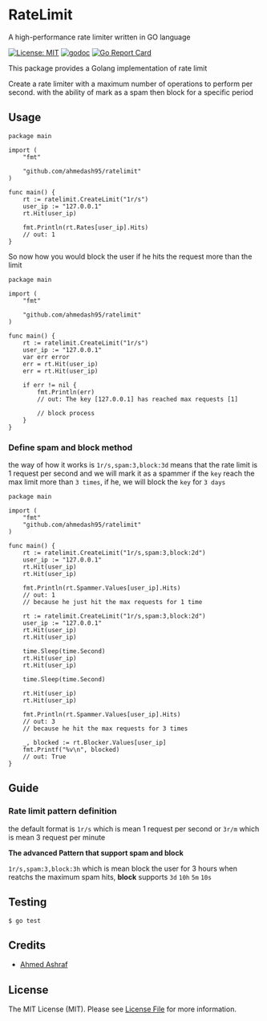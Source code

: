 # RateLimit
A high-performance rate limiter written in GO language

[![License: MIT](https://img.shields.io/badge/License-MIT-yellow.svg)](https://opensource.org/licenses/MIT)
[![godoc](https://godoc.org/github.com/ahmedash95/ratelimit?status.svg)](https://godoc.org/github.com/ahmedash95/ratelimit)
[![Go Report Card](https://goreportcard.com/badge/github.com/ahmedash95/ratelimit)](https://goreportcard.com/report/github.com/ahmedash95/ratelimit)

This package provides a Golang implementation of rate limit

Create a rate limiter with a maximum number of operations to perform per second. with the ability of mark as a spam then block for a specific period

## Usage

```golang
package main

import (
	"fmt"

	"github.com/ahmedash95/ratelimit"
)

func main() {
    rt := ratelimit.CreateLimit("1r/s")
    user_ip := "127.0.0.1"
    rt.Hit(user_ip)

    fmt.Println(rt.Rates[user_ip].Hits)
    // out: 1
}
```

So now how you would block the user if he hits the request more than the limit

```golang
package main

import (
	"fmt"

	"github.com/ahmedash95/ratelimit"
)

func main() {
	rt := ratelimit.CreateLimit("1r/s")
	user_ip := "127.0.0.1"
	var err error
	err = rt.Hit(user_ip)
	err = rt.Hit(user_ip)

    if err != nil {
        fmt.Println(err)
        // out: The key [127.0.0.1] has reached max requests [1]

        // block process
    }
}
```

### Define spam and block method

the way of how it works is `1r/s,spam:3,block:3d` means that the rate limit is 1 request per second and we will mark it as a spammer if the `key` reach the max limit more than `3 times`, if he, we will block the `key` for `3 days`

```golang
package main

import (
	"fmt"
	"github.com/ahmedash95/ratelimit"
)

func main() {
	rt := ratelimit.CreateLimit("1r/s,spam:3,block:2d")
	user_ip := "127.0.0.1"
	rt.Hit(user_ip)
    rt.Hit(user_ip)

    fmt.Println(rt.Spammer.Values[user_ip].Hits)
    // out: 1
    // because he just hit the max requests for 1 time

    rt := ratelimit.CreateLimit("1r/s,spam:3,block:2d")
    user_ip := "127.0.0.1"
    rt.Hit(user_ip)
    rt.Hit(user_ip)

    time.Sleep(time.Second)
    rt.Hit(user_ip)
    rt.Hit(user_ip)

    time.Sleep(time.Second)

    rt.Hit(user_ip)
    rt.Hit(user_ip)

    fmt.Println(rt.Spammer.Values[user_ip].Hits)
    // out: 3
    // because he hit the max requests for 3 times

    _, blocked := rt.Blocker.Values[user_ip]
    fmt.Printf("%v\n", blocked)
    // out: True
}
```

## Guide

### Rate limit pattern definition

the default format is `1r/s` which is mean 1 request per second or `3r/m` which is mean 3 request per minute

**The advanced Pattern that support spam and block**

`1r/s,spam:3,block:3h` which is mean block the user for 3 hours when reatchs the maximum spam hits, **block** supports `3d` `10h` `5m` `10s`

## Testing

```
$ go test
```

## Credits

- [Ahmed Ashraf](https://github.com/ahmedash95)

## License

The MIT License (MIT). Please see [License File](LICENSE.md) for more information.
